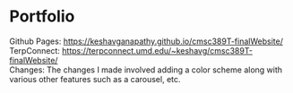 # Portfolio
Github Pages: <a href="https://keshavganapathy.github.io/cmsc389T-finalWebsite/">https://keshavganapathy.github.io/cmsc389T-finalWebsite/</a>\
TerpConnect: <a href="https://terpconnect.umd.edu/~keshavg/cmsc389T-finalWebsite/">https://terpconnect.umd.edu/~keshavg/cmsc389T-finalWebsite/</a>\
Changes: The changes I made involved adding a color scheme along with various other features such as a carousel, etc.

